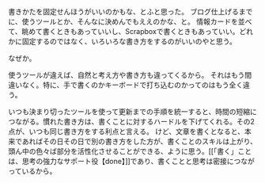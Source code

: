 書きかたを固定せんほうがいいのかもな、とふと思った。
ブログ仕上げるまでに、使うツールとか、そんなに決めんでもええのかな、と。
情報カードを並べて、眺めて書くときもあっていいし、Scrapboxで書くときもあっていい。どれかに固定するのではなく、いろいろな書き方をするのがいいのやと思う。

なぜか。

使うツールが違えば、自然と考え方や書き方も違ってくるから。
それはもう間違いなく。特に、手で書くのかキーボードで打ち込むのかってのはもう全く違う。

いつも決まり切ったツールを使って更新までの手順を統一すると、時間の短縮につながる。慣れた書き方は、書くことに対するハードルを下げてくれる。その2点が、いつも同じ書き方をする利点と言える。
けど、文章を書くとなると、本来であればその日その日で別の書き方をした方が、書くことのスキルは上がり、頭ん中の色々ば部分を活性化させることができる、ように思う。[[「書く」ことは、思考の強力なサポート役【done】]]であり、書くことと思考は密接につながっているから。
